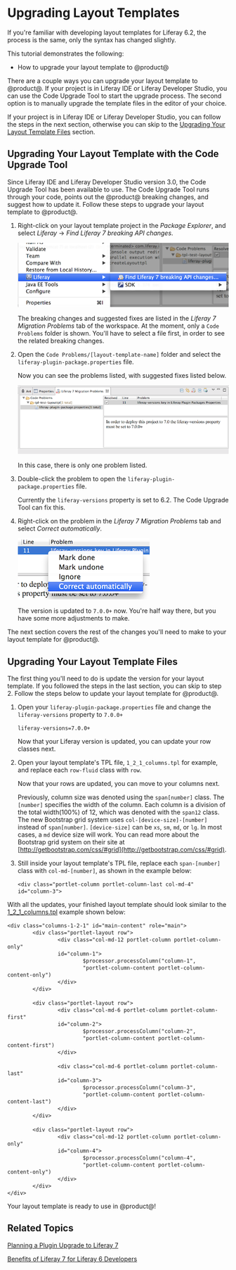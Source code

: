 # Upgrading Layout Templates [](id=upgrading-layouts-and-themes)

If you're familiar with developing layout templates for Liferay 6.2, the process 
is the same, only the syntax has changed slightly.

This tutorial demonstrates the following:

- How to upgrade your layout template to @product@

There are a couple ways you can upgrade your layout template to @product@. If
your project is in Liferay IDE or Liferay Developer Studio, you can use the Code 
Upgrade Tool to start the upgrade process. The second option is to manually 
upgrade the template files in the editor of your choice.

If your project is in Liferay IDE or Liferay Developer Studio, you can follow 
the steps in the next section, otherwise you can skip to the 
[Upgrading Your Layout Template Files](#upgrading-your-layout-template-files) 
section.

## Upgrading Your Layout Template with the Code Upgrade Tool [](id=upgrading-your-layout-template-with-the-code-upgrade-tool)

Since Liferay IDE and Liferay Developer Studio version 3.0, the Code Upgrade
Tool has been available to use. The Code Upgrade Tool runs through your code,
points out the @product@ breaking changes, and suggest how to update it. Follow
these steps to upgrade your layout template to @product@.

1.  Right-click on your layout template project in the *Package Explorer*, and 
    select *Liferay* &rarr; *Find Liferay 7 breaking API changes*.
    
    ![Figure 1: The Code Upgrade Tool finds the breaking changes in your code and suggests how to fix them.](../../../images/upgrading-layouts-find-api-breaking-changes.png)
    
    The breaking changes and suggested fixes are listed in the 
    *Liferay 7 Migration Problems* tab of the workspace. At the moment, only a 
    `Code Problems` folder is shown. You'll have to select a file first, in 
    order to see the related breaking changes.
    
2.  Open the `Code Problems/[layout-template-name]` folder and select the 
    `liferay-plugin-package.properties` file.
    
    Now you can see the problems listed, with suggested fixes listed below.
    
    ![Figure 2: Breaking changes are listed in the *Liferay 7 Migration Problems* tab.](../../../images/upgrading-layouts-list-of-breaking-changes.png)
    
    In this case, there is only one problem listed.
    
2.  Double-click the problem to open the `liferay-plugin-package.properties`
    file.
    
    Currently the `liferay-versions` property is set to 6.2. The Code Upgrade
    Tool can fix this.
    
3.  Right-click on the problem in the *Liferay 7 Migration Problems* tab and
    select *Correct automatically*.
    
    ![Figure 3: The Code Upgrade Tool can automatically update some breaking changes for you.](../../../images/upgrading-layouts-correct-automatically.png)
    
    The version is updated to `7.0.0+` now. You're half way there, but you have
    some more adjustments to make.
    
The next section covers the rest of the changes you'll need to make to your
layout template for @product@.

## Upgrading Your Layout Template Files [](id=upgrading-your-layout-template-files)

The first thing you'll need to do is update the version for your layout
template. If you followed the steps in the last section, you can skip to step 2.
Follow the steps below to update your layout template for @product@.

1.  Open your `liferay-plugin-package.properties` file and change the 
    `liferay-versions` property to `7.0.0+`

        liferay-versions=7.0.0+
        
    Now that your Liferay version is updated, you can update your row classes
    next.
    
2.  Open your layout template's TPL file, `1_2_1_columns.tpl` for example, and
    replace each `row-fluid` class with `row`.
    
    Now that your rows are updated, you can move to your columns next.
    
    Previously, column size was denoted using the `span[number]` class. The 
    `[number]` specifies the width of the column. Each column is a division of 
    the total width(100%) of 12, which was denoted with the `span12` class. The 
    new Bootstrap grid system uses `col-[device-size]-[number]` instead of 
    `span[number]`. `[device-size]` can be `xs`, `sm`, `md`, or `lg`. In most 
    cases, a `md` device size will work. You can read more about the Bootstrap 
    grid system on their site at [http://getbootstrap.com/css/#grid](http://getbootstrap.com/css/#grid).
    
2.  Still inside your layout template's TPL file, replace each `span-[number]` 
    class with `col-md-[number]`, as shown in the example below:
    
        <div class="portlet-column portlet-column-last col-md-4" id="column-3">
        
With all the updates, your finished layout template should look similar to the 
[1_2_1_columns.tpl](https://github.com/liferay/liferay-portal/blob/7.0.x/portal-web/docroot/layouttpl/custom/1_2_1_columns.tpl)
example shown below:

    <div class="columns-1-2-1" id="main-content" role="main">
            <div class="portlet-layout row">
                    <div class="col-md-12 portlet-column portlet-column-only" 
                    id="column-1">
                            $processor.processColumn("column-1", 
                            "portlet-column-content portlet-column-content-only")
                    </div>
            </div>
    
            <div class="portlet-layout row">
                    <div class="col-md-6 portlet-column portlet-column-first" 
                    id="column-2">
                            $processor.processColumn("column-2", 
                            "portlet-column-content portlet-column-content-first")
                    </div>
    
                    <div class="col-md-6 portlet-column portlet-column-last" 
                    id="column-3">
                            $processor.processColumn("column-3", 
                            "portlet-column-content portlet-column-content-last")
                    </div>
            </div>
    
            <div class="portlet-layout row">
                    <div class="col-md-12 portlet-column portlet-column-only" 
                    id="column-4">
                            $processor.processColumn("column-4", 
                            "portlet-column-content portlet-column-content-only")
                    </div>
            </div>
    </div>

Your layout template is ready to use in @product@!

## Related Topics [](id=related-topics)

[Planning a Plugin Upgrade to Liferay 7](/develop/tutorials/-/knowledge_base/7-0/migrating-existing-code-to-liferay-7)

[Benefits of Liferay 7 for Liferay 6 Developers](/develop/tutorials/-/knowledge_base/7-0/benefits-of-liferay-7-for-liferay-6-developers)

<!-- Code Upgrade Tool link goes here -->
